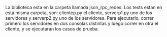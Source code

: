 La biblioteca esta en la carpeta llamada json_rpc_redes. Los tests estan en esta misma carpeta, son: clientep.py el cliente, serverp1.py uno de los servidores y serverp2.py uno de los servidores. Para ejecutarlo, correr primero los servidores en dos consolas distintas y luego correr en otra el cliente, y se ejecutaran los casos de prueba.
